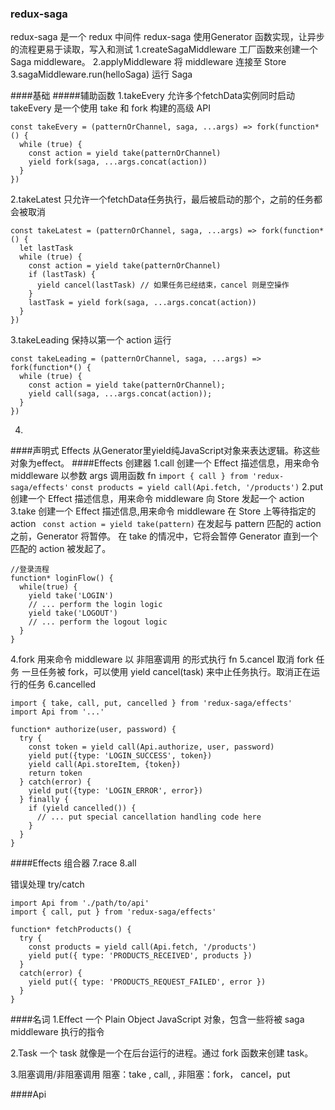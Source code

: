 ### redux-saga
redux-saga 是一个 redux 中间件
redux-saga  使用Generator 函数实现，让异步的流程更易于读取，写入和测试
1.createSagaMiddleware 工厂函数来创建一个 Saga middleware。
2.applyMiddleware 将 middleware 连接至 Store
3.sagaMiddleware.run(helloSaga) 运行 Saga

####基础
#####辅助函数
1.takeEvery  允许多个fetchData实例同时启动
takeEvery 是一个使用 take 和 fork 构建的高级 API
```
const takeEvery = (patternOrChannel, saga, ...args) => fork(function*() {
  while (true) {
    const action = yield take(patternOrChannel)
    yield fork(saga, ...args.concat(action))
  }
})
```
2.takeLatest 只允许一个fetchData任务执行，最后被启动的那个，之前的任务都会被取消
```
const takeLatest = (patternOrChannel, saga, ...args) => fork(function*() {
  let lastTask
  while (true) {
    const action = yield take(patternOrChannel)
    if (lastTask) {
      yield cancel(lastTask) // 如果任务已经结束，cancel 则是空操作
    }
    lastTask = yield fork(saga, ...args.concat(action))
  }
})
```
3.takeLeading 保持以第一个 action 运行
```
const takeLeading = (patternOrChannel, saga, ...args) => fork(function*() {
  while (true) {
    const action = yield take(patternOrChannel);
    yield call(saga, ...args.concat(action));
  }
})
```
4.

####声明式 Effects
从Generator里yield纯JavaScript对象来表达逻辑。称这些对象为effect。
####Effects 创建器
1.call 创建一个 Effect 描述信息，用来命令 middleware 以参数 args 调用函数 fn
`import { call } from 'redux-saga/effects'`
`const products = yield call(Api.fetch, '/products')`
2.put 创建一个 Effect 描述信息，用来命令 middleware 向 Store 发起一个 action
3.take  创建一个 Effect 描述信息,用来命令 middleware 在 Store 上等待指定的 action
` const action = yield take(pattern)`
在发起与 pattern 匹配的 action 之前，Generator 将暂停。
在 take 的情况中，它将会暂停 Generator 直到一个匹配的 action 被发起了。 
```
//登录流程
function* loginFlow() {
  while(true) {
    yield take('LOGIN')
    // ... perform the login logic
    yield take('LOGOUT')
    // ... perform the logout logic
  }
}
```
4.fork 用来命令 middleware 以 非阻塞调用 的形式执行 fn
5.cancel 取消 fork 任务
一旦任务被 fork，可以使用 yield cancel(task) 来中止任务执行。取消正在运行的任务
6.cancelled 
```
import { take, call, put, cancelled } from 'redux-saga/effects'
import Api from '...'

function* authorize(user, password) {
  try {
    const token = yield call(Api.authorize, user, password)
    yield put({type: 'LOGIN_SUCCESS', token})
    yield call(Api.storeItem, {token})
    return token
  } catch(error) {
    yield put({type: 'LOGIN_ERROR', error})
  } finally {
    if (yield cancelled()) {
      // ... put special cancellation handling code here
    }
  }
}
```
####Effects 组合器
7.race
8.all


错误处理 try/catch
```
import Api from './path/to/api'
import { call, put } from 'redux-saga/effects'

function* fetchProducts() {
  try {
    const products = yield call(Api.fetch, '/products')
    yield put({ type: 'PRODUCTS_RECEIVED', products })
  }
  catch(error) {
    yield put({ type: 'PRODUCTS_REQUEST_FAILED', error })
  }
}
```



  
####名词
1.Effect 一个 Plain Object JavaScript 对象，包含一些将被 saga middleware 执行的指令

2.Task
一个 task 就像是一个在后台运行的进程。通过 fork 函数来创建 task。

3.阻塞调用/非阻塞调用
阻塞：take , call, ,
非阻塞：fork，  cancel，put


####Api